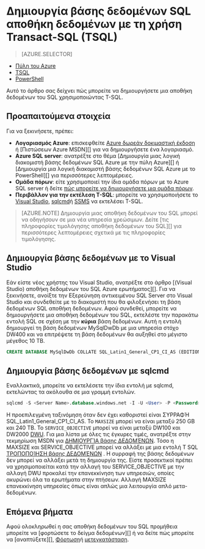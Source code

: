 <properties
   pageTitle="Δημιουργήστε μια αποθήκη δεδομένων του SQL με TSQL | Microsoft Azure"
   description="Μάθετε πώς μπορείτε να δημιουργήσετε μια αποθήκη δεδομένων του SQL Azure με TSQL"
   services="sql-data-warehouse"
   documentationCenter="NA"
   authors="lodipalm"
   manager="barbkess"
   editor=""
   tags="azure-sql-data-warehouse"/>

<tags
   ms.service="sql-data-warehouse"
   ms.devlang="NA"
   ms.topic="get-started-article"
   ms.tgt_pltfrm="NA"
   ms.workload="data-services"
   ms.date="08/24/2016"
   ms.author="lodipalm;barbkess;sonyama"/>

# <a name="create-a-sql-data-warehouse-database-by-using-transact-sql-tsql"></a>Δημιουργία βάσης δεδομένων SQL αποθήκη δεδομένων με τη χρήση Transact-SQL (TSQL)

> [AZURE.SELECTOR]
- [Πύλη του Azure](sql-data-warehouse-get-started-provision.md)
- [TSQL](sql-data-warehouse-get-started-create-database-tsql.md)
- [PowerShell](sql-data-warehouse-get-started-provision-powershell.md)

Αυτό το άρθρο σας δείχνει πώς μπορείτε να δημιουργήσετε μια αποθήκη δεδομένων του SQL χρησιμοποιώντας T-SQL.

## <a name="prerequisites"></a>Προαπαιτούμενα στοιχεία

Για να ξεκινήσετε, πρέπει: 

- **Λογαριασμός Azure**: επισκεφθείτε [Azure δωρεάν δοκιμαστική έκδοση][] ή [Πιστώσεων Azure MSDN][] για να δημιουργήσετε ένα λογαριασμό.
- **Azure SQL server**: ανατρέξτε στο θέμα [Δημιουργία μιας λογική διακομιστή βάσης δεδομένων SQL Azure με την πύλη Azure][] ή [Δημιουργία μια λογική διακομιστή βάσης δεδομένων SQL Azure με το PowerShell][] για περισσότερες λεπτομέρειες.
- **Ομάδα πόρων**: είτε χρησιμοποιεί την ίδια ομάδα πόρων με το Azure SQL server ή δείτε [πώς μπορείτε να δημιουργήσετε μια ομάδα πόρων][].
- **Περιβάλλον για την εκτέλεση T-SQL**: μπορείτε να χρησιμοποιήσετε το [Visual Studio][Installing Visual Studio and SSDT], [sqlcmd][]ή [SSMS][] να εκτελέσει T-SQL.

> [AZURE.NOTE] Δημιουργία μιας αποθήκη δεδομένων του SQL μπορεί να οδηγήσουν σε μια νέα υπηρεσία χρεώσιμων.  Δείτε [τις πληροφορίες τιμολόγησης αποθήκη δεδομένων του SQL][] για περισσότερες λεπτομέρειες σχετικά με τις πληροφορίες τιμολόγησης.

## <a name="create-a-database-with-visual-studio"></a>Δημιουργία βάσης δεδομένων με το Visual Studio

Εάν είστε νέος χρήστης του Visual Studio, ανατρέξτε στο άρθρο [(Visual Studio) αποθήκη δεδομένων του SQL Azure ερωτήματος][].  Για να ξεκινήσετε, ανοίξτε την Εξερεύνηση αντικειμένου SQL Server στο Visual Studio και συνδεθείτε με το διακομιστή που θα φιλοξενήσει τη βάση δεδομένων SQL αποθήκη δεδομένων.  Αφού συνδεθεί, μπορείτε να δημιουργήσετε μια αποθήκη δεδομένων του SQL, εκτελέστε την παρακάτω εντολή SQL σε σχέση με την **κύρια** βάση δεδομένων.  Αυτή η εντολή δημιουργεί τη βάση δεδομένων MySqlDwDb με μια υπηρεσία στόχο DW400 και να επιτρέψετε τη βάση δεδομένων θα αυξηθεί στο μέγιστο μέγεθος 10 TB.

```sql
CREATE DATABASE MySqlDwDb COLLATE SQL_Latin1_General_CP1_CI_AS (EDITION='datawarehouse', SERVICE_OBJECTIVE = 'DW400', MAXSIZE= 10240 GB);
```

## <a name="create-a-database-with-sqlcmd"></a>Δημιουργία βάσης δεδομένων με sqlcmd

Εναλλακτικά, μπορείτε να εκτελέσετε την ίδια εντολή με sqlcmd, εκτελώντας τα ακόλουθα σε μια γραμμή εντολών.

```sql
sqlcmd -S <Server Name>.database.windows.net -I -U <User> -P <Password> -Q "CREATE DATABASE MySqlDwDb COLLATE SQL_Latin1_General_CP1_CI_AS (EDITION='datawarehouse', SERVICE_OBJECTIVE = 'DW400', MAXSIZE= 10240 GB)"
```

Η προεπιλεγμένη ταξινόμηση όταν δεν έχει καθοριστεί είναι ΣΥΡΡΑΦΉ SQL_Latin1_General_CP1_CI_AS.  Το `MAXSIZE` μπορεί να είναι μεταξύ 250 GB και 240 TB.  Το `SERVICE_OBJECTIVE` μπορεί να είναι μεταξύ DW100 και DW2000 [DWU][].  Για μια λίστα με όλες τις έγκυρες τιμές, ανατρέξτε στην τεκμηρίωση MSDN για [ΔΗΜΙΟΥΡΓΊΑ βάσης ΔΕΔΟΜΈΝΩΝ][].  Τόσο η MAXSIZE και SERVICE_OBJECTIVE μπορεί να αλλάξει με μια εντολή T SQL [ΤΡΟΠΟΠΟΊΗΣΗ βάσης ΔΕΔΟΜΈΝΩΝ][] .  Η συρραφή της βάσης δεδομένων δεν μπορεί να αλλάξει μετά τη δημιουργία της.   Είστε προσεκτικοί πρέπει να χρησιμοποιείται κατά την αλλαγή του SERVICE_OBJECTIVE με την αλλαγή DWU προκαλεί την επανεκκίνηση των υπηρεσιών, οποίες ακυρώνει όλα τα ερωτήματα στην πτήσεων.  Αλλαγή MAXSIZE επανεκκίνηση υπηρεσίες όπως είναι απλώς μια λειτουργία απλό μετα-δεδομένων.

## <a name="next-steps"></a>Επόμενα βήματα

Αφού ολοκληρωθεί η σας αποθήκη δεδομένων του SQL προμήθεια μπορείτε να [φορτώσετε το δείγμα δεδομένων][] ή να δείτε πώς μπορείτε να [αναπτύξετε][], [Φόρτωση][]ή [μετεγκατάσταση][].

<!--Article references-->
[DWU]: ./sql-data-warehouse-overview-what-is.md#data-warehouse-units
[how to create a SQL Data Warehouse from the Azure portal]: sql-data-warehouse-get-started-provision.md
[Αποθήκη δεδομένων του ερωτήματος Azure SQL (Visual Studio)]: sql-data-warehouse-query-visual-studio.md
[μετεγκατάσταση]: sql-data-warehouse-overview-migrate.md
[ανάπτυξη]: sql-data-warehouse-overview-develop.md
[φόρτωση]: sql-data-warehouse-overview-load.md
[φόρτωση του δείγματος δεδομένων]: sql-data-warehouse-load-sample-databases.md
[Δημιουργήστε μια λογική διακομιστή βάσης δεδομένων SQL Azure με την πύλη του Azure]: ../sql-database/sql-database-get-started.md#create-an-azure-sql-database-logical-server
[Δημιουργήστε μια λογική διακομιστή βάσης δεδομένων SQL Azure με το PowerShell]: ../sql-database/sql-database-get-started-powershell.md#database-setup-create-a-resource-group-server-and-firewall-rule
[πώς μπορείτε να δημιουργήσετε μια ομάδα πόρων]: ../resource-group-template-deploy-portal.md#create-resource-group
[Installing Visual Studio and SSDT]: sql-data-warehouse-install-visual-studio.md
[SQLCMD]: sql-data-warehouse-get-started-connect-sqlcmd.md

<!--MSDN references--> 
[ΔΗΜΙΟΥΡΓΊΑ ΒΆΣΗΣ ΔΕΔΟΜΈΝΩΝ]: https://msdn.microsoft.com/library/mt204021.aspx
[ΤΡΟΠΟΠΟΊΗΣΗ ΒΆΣΗΣ ΔΕΔΟΜΈΝΩΝ]: https://msdn.microsoft.com/library/mt204042.aspx
[SSMS]: https://msdn.microsoft.com/library/mt238290.aspx

<!--Other Web references-->
[Τις τιμές αποθήκη δεδομένων του SQL]: https://azure.microsoft.com/pricing/details/sql-data-warehouse/
[Azure δωρεάν δοκιμαστική έκδοση]: https://azure.microsoft.com/pricing/free-trial/?WT.mc_id=A261C142F
[MSDN Azure πιστώσεων]: https://azure.microsoft.com/pricing/member-offers/msdn-benefits-details/?WT.mc_id=A261C142F
